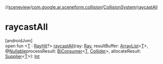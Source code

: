 //[sceneview](../../../index.md)/[com.google.ar.sceneform.collision](../index.md)/[CollisionSystem](index.md)/[raycastAll](raycast-all.md)

# raycastAll

[androidJvm]\
open fun &lt;[T](raycast-all.md) : [RayHit](../-ray-hit/index.md)?&gt; [raycastAll](raycast-all.md)(ray: [Ray](../-ray/index.md), resultBuffer: [ArrayList](https://developer.android.com/reference/kotlin/java/util/ArrayList.html)&lt;[T](../../com.google.ar.sceneform.rendering/-load-renderable-from-filament-gltf-task/index.md)&gt;, @[Nullable](https://developer.android.com/reference/kotlin/androidx/annotation/Nullable.html)processResult: [BiConsumer](https://developer.android.com/reference/kotlin/java/util/function/BiConsumer.html)&lt;[T](../../com.google.ar.sceneform.rendering/-load-renderable-from-filament-gltf-task/index.md), [Collider](../-collider/index.md)&gt;, allocateResult: [Supplier](https://developer.android.com/reference/kotlin/java/util/function/Supplier.html)&lt;[T](../../com.google.ar.sceneform.rendering/-load-renderable-from-filament-gltf-task/index.md)&gt;): [Int](https://kotlinlang.org/api/latest/jvm/stdlib/kotlin/-int/index.html)
